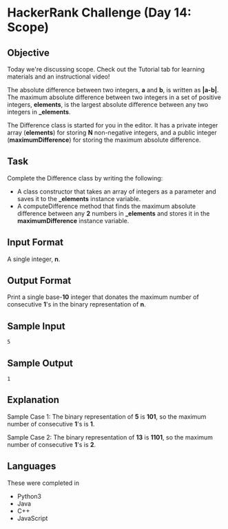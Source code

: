 # HackerRank Challenge (Day 14: Scope)

## Objective
Today we're discussing scope. Check out the Tutorial tab for learning materials and an instructional video!

The absolute difference between two integers, **a** and **b**, is written as **|a-b|**. The maximum absolute difference between two integers in a set of positive integers, **elements**, is the largest absolute difference between any two integers in **_elements**.

The Difference class is started for you in the editor. It has a private integer array (**elements**) for storing **N** non-negative integers, and a public integer (**maximumDifference**) for storing the maximum absolute difference.

## Task
Complete the Difference class by writing the following:

- A class constructor that takes an array of integers as a parameter and saves it to the **_elements** instance variable.
- A computeDifference method that finds the maximum absolute difference between any **2** numbers in **_elements** and stores it in the **maximumDifference** instance variable.

## Input Format
A  single integer, **n**.

## Output Format
Print a single base-**10** integer that donates the maximum number of consecutive **1**'s in the binary representation of **n**.

## Sample Input
```
5
```

## Sample Output
```
1
```

## Explanation
Sample Case 1:
The binary representation of **5** is **101**, so the maximum number of consecutive **1**'s is **1**.

Sample Case 2:
The binary representation of **13** is **1101**, so the maximum number of consecutive **1**'s is **2**.

## Languages
These were completed in
- Python3
- Java
- C++
- JavaScript
